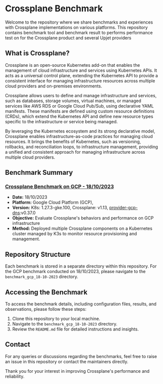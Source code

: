 # Crossplane Benchmark

Welcome to the repository where we share benchmarks and experiences with Crossplane implementations on various platforms. This repository contains benchmark tool and benchmark result to performs performance test on for the Crossplane product and several Upjet providers

## What is Crossplane?
Crossplane is an open-source Kubernetes add-on that enables the management of cloud infrastructure and services using Kubernetes APIs. It acts as a universal control plane, extending the Kubernetes API to provide a consistent interface for managing infrastructure resources across multiple cloud providers and on-premises environments.

Crossplane allows users to define and manage infrastructure and services, such as databases, storage volumes, virtual machines, or managed services like AWS RDS or Google Cloud Pub/Sub, using declarative YAML manifests. These manifests are defined using custom resource definitions (CRDs), which extend the Kubernetes API and define new resource types specific to the infrastructure or service being managed.

By leveraging the Kubernetes ecosystem and its strong declarative model, Crossplane enables infrastructure-as-code practices for managing cloud resources. It brings the benefits of Kubernetes, such as versioning, rollbacks, and reconciliation loops, to infrastructure management, providing a unified and consistent approach for managing infrastructure across multiple cloud providers.

## Benchmark Summary

### [Crossplane Benchmark on GCP - 18/10/2023](benchmark_gcp_18-10-2023/)
- **Date:** 18/10/2023
- **Platform:** Google Cloud Platform (GCP), 
- **Version:** K8s: 1.27.3-gke.100, Crossplane: v1.13, [provider-gcp-dns](https://marketplace.upbound.io/providers/upbound/provider-gcp-dns/v0.37.0):v0.37.0
- **Objective:** Evaluate Crossplane's behaviors and performance on GCP infrastructure
- **Method:** Deployed multiple Crossplane components on a Kubernetes cluster managed by K3s to monitor resource provisioning and management.

## Repository Structure

Each benchmark is stored in a separate directory within this repository. For the GCP benchmark conducted on 18/10/2023, please navigate to the `benchmark_gcp_18-10-2023` directory.

## Accessing the Benchmark

To access the benchmark details, including configuration files, results, and observations, please follow these steps:

1. Clone this repository to your local machine.
2. Navigate to the `benchmark_gcp_18-10-2023` directory.
3. Review the `README.md` file for detailed instructions and insights.

## Contact

For any queries or discussions regarding the benchmarks, feel free to raise an issue in this repository or contact the maintainers directly.

Thank you for your interest in improving Crossplane's performance and reliability.
